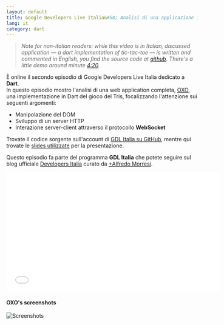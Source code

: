 ```yaml
---
layout: default
title: Google Developers Live Italia&#58; Analisi di una applicazione in Dart
lang: it
category: dart
---
```


>_Note for non-italian readers: while this video is in Italian, discussed application &mdash; a dart implementation of tic-tac-toe &mdash;
is written and commented in English, you find the source code at [github](https://github.com/gdl-italia/dart_OXO).
There's a little demo around minute [4:20](http://www.youtube.com/watch?v=LZXSZ1feQqc&t=4m20s)._

È online il secondo episodio di Google Developers Live Italia dedicato a **Dart**.  
In questo episodio mostro l'analisi di una web application completa, [OXO](https://github.com/gdl-italia/dart_OXO),
una implementazione in Dart del gioco del Tris, focalizzando l'attenzione sui
seguenti argomenti:

- Manipolazione del DOM
- Sviluppo di un server HTTP
- Interazione server-client attraverso il protocollo **WebSocket**

Trovate il codice sorgente sull'account di [GDL Italia su GitHub](https://github.com/gdl-italia/dart_OXO),
mentre qui trovate le [slides utilizzate](http://claudiodangelis.com/slides/gdl-italia-2) per la presentazione.

Questo episodio fa parte del programma **GDL Italia** che potete seguire sul blog ufficiale [Developers Italia](http://developersitalia.blogspot.it/) curato da [+Alfredo Morresi](https://plus.google.com/+AlfredoMorresi/posts).

<div class="video-container">
    <iframe width="560" height="315" src="//www.youtube.com/embed/LZXSZ1feQqc" frameborder="0" allowfullscreen></iframe>
</div>


<!--more-->

#### OXO's screenshots

![Screenshots](https://raw.github.com/claudiodangelis/dart_OXO/master/screenshot.png)